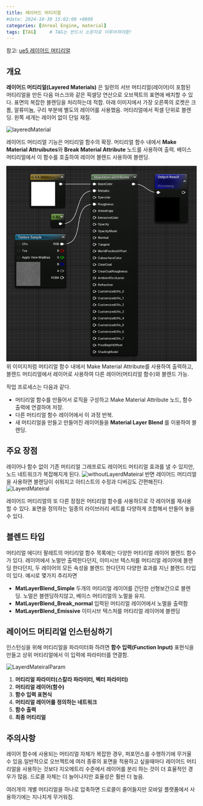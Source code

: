 ```yaml
---
title: 레이어드 머티리얼
#date: 2024-10-30 15:02:00 +0800
categories: [Unreal Engine, material]
tags: [TAG]		# TAG는 반드시 소문자로 이루어져야함!
---
```


참고: [ue5 레이어드 머티리얼](https://dev.epicgames.com/documentation/ko-kr/unreal-engine/layered-materials-in-unreal-engine)

## 개요

**레이어드 머티리얼(Layered Materials)** 은 일련의 서브 머티리얼(레이어)이 포함된 머티리얼을 만든 다음 마스크와 같은 픽셀당 연산으로 오브젝트의 표면에 배치할 수 있다. 표면의 복잡한 블렌딩을 처리하는데 적합.
아래 이미지에서 가장 오른쪽의 로켓은 크롬, 알류미늄, 구리 부분에 별도의 레이어를 사용했음. 머티리얼에서 픽셀 단위로 블렌딩. 왼쪽 세개는 레이어 없이 단일 재질.

![layeredMaterial](/assets/img/layerdmaterials.png)

레이어드 머티리얼 기능은 머티리얼 함수의 확장. 머티리얼 함수 내에서 **Make Material Attruibutes**와 **Break Material Attribute** 노드를 사용하여 출력. 
베이스 머티리얼에서 이 함수를 호출하여 레이어 블렌드 사용하여 블렌딩.

![Chrom_Layer_function](/assets/img/chrome-layer-function.png)
위 이미지처럼 머티리얼 함수 내에서 Make Material Attribute를 사용하여 출력하고, 블렌드 머티리얼에서 레이어로 사용하여 다른 레이어(머티리얼 함수)와 블렌드 가능.

작업 프로세스는 다음과 같다.

* 머티리얼 함수를 만들어서 로직을 구성하고 Make Material Attribute 노드, 함수 출력에 연결하여 저장.
* 다른 머티리얼 함수 레이어에서 이 과정 반복.
* 새 머티리얼을 만들고 만들어진 레이어들을 **Material Layer Blend** 를 이용하여 블렌딩.

## 주요 장점 
레이어나 함수 없이 기존 머티리얼 그래프로도 레이어드 머티리얼 효과를 낼 수 있지만, 노드 네트워크가 복잡해지게 된다.
![withoutLayerdMateiral](/assets/img/before_layerd_material.jpg)
반면 레이어드 머티리얼을 사용하면 블렌딩이 쉬워지고 아티스트의 수정과 디버깅도 간편해진다.
![LayerdMateiral](/assets/img/after_layerd_material.jpg)

레이어드 머티리얼의 또 다른 장점은 머티리얼 함수를 사용하므로 각 레이어를 재사용 할 수 있다. 표면을 정의하는 일종의 라이브러리 세트를 다양하게 조합해서 만들어 놓을 수 있다.

## 블렌드 타입
머티리얼 에디터 팔레트의 머티리얼 함수 목록에는 다양한 머티리얼 레이어 블렌드 함수가 있다. 레이어에서 노멀만 출력한다던지, 이미시브 텍스처를 머티리얼 레이어에 블렌딩 한다던지, 두 레이어의 모든 속성을 블렌드 한다던지
다양한 효과를 지닌 블렌드 타입이 있다. 예시로 몇가지 추리자면

* **MatLayerBlend_Simple** 두개의 머티리얼 레이어를 간단한 선형보간으로 블렌딩. 노멀은 블렌딩하지않고, 베이스 머티리얼의 노멀을 유지.
* **MatLayerBlend_Break_normal** 입력된 머티리얼 레이어에서 노멀을 출력함
* **MatLayerBlend_Emissive** 이미시브 텍스처를 머티리얼 레이어에 블렌딩

## 레이어드 머티리얼 인스턴싱하기
인스턴싱을 위해 머티리얼을 파라미터화 하려면 **함수 입력(Function Input)** 표현식을 만들고 상위 머티리얼에서 이 입력에 파라미터를 연결함.

![LayerdMateiralParam](/assets/img/LayerdMatParamDiagram.png)

1. **머티리얼 파라미터(스칼라 파라미터, 벡터 파라미터)**
2. **머티리얼 레이어(함수)**
3. **함수 입력 표현식**
4. **머티리얼 레이어를 정의하는 네트워크**
6. **함수 출력**
6. **최종 머티리얼**

## 주의사항

레이어 함수에 사용되는 머티리얼 자체가 복잡한 경우, 퍼포먼스를 수행하기에 무거울 수 있음.일반적으로 오브젝트에 여러 종류의 표면을 적용하고 싶을때마다 레이어드 머티리얼을 사용하는 것보다 지오메트리 수준에서 레이어를 분리
하는 것이 더 효율적인 경우가 많음. 드로콜 자체는 더 늘어나지만 효율성은 훨씬 더 높음.

여러개의 개별 머티리얼을 하나로 압축하면 드로콜이 줄어들지만 모바일 플랫폼에서 사용하기에는 지나치게 무거워짐.